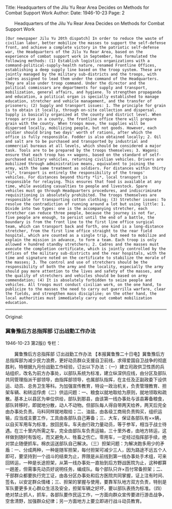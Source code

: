 Title: Headquarters of the Jilu Yu Rear Area Decides on Methods for Combat Support Work
Author:
Date: 1946-10-23
Page: 2

　　Headquarters of the Jilu Yu Rear Area
    Decides on Methods for Combat Support Work

    [Our newspaper Jilu Yu 20th dispatch] In order to reduce the waste of civilian labor, better mobilize the masses to support the self-defense front, and achieve a complete victory in the patriotic self-defense war, the Headquarters of the Jilu Yu Rear Area, based on the experience of combat support work in September, has formulated the following methods: (1) Establish logistics organizations with a command-political-supply-health nature, renamed Frontline Offices, establishing a deep supply line based on the troop system. These are jointly managed by the military sub-districts and the troops, with cadres assigned to lead them under the command of the Headquarters. They are also under troop command. Under the director and the political commissars are departments for supply and transport, mobilization, general affairs, and hygiene. To strengthen propaganda and education, a political organ is specially established to manage education, stretcher and vehicle management, and the transfer of prisoners; (2) Supply and transport issues: 1. The principle for grain is to obtain it locally, through on-site collection and dispersal. Supply is basically organized at the county and district level. When troops arrive in a county, the frontline office there will prepare grain with the county. When troops move, the supplies will be dispersed locally, mobilizing people, but not goods. However, each soldier should bring two days' worth of rations, after which the office is fully responsible. Fodder is also obtained locally; 2. Oil and salt are to be purchased and transported by industrial and commercial bureaus at all levels, which should be considered a major task. Tools are to be prepared by the troops themselves; 3. Wagons: ensure that each troop has ×× wagons, based on the standard of self-purchased military vehicles, returning civilian vehicles. Drivers are mobilized through administrative means, equivalent to joining the army, with the same treatment as soldiers. For distances within thirty *li*, transport is entirely the responsibility of the troops' vehicles. For distances beyond thirty *li*, local transport is responsible for relaying. This ensures that food is available at any time, while avoiding casualties to people and livestock. Spare vehicles must go through Headquarters procedures, and indiscriminate requisitioning is absolutely prohibited. The troops themselves are responsible for transporting cotton clothing; (3) Stretcher issues: To resolve the contradiction of running around a lot but using little: 1. Divide into two types: one is the accompanying stretcher, each stretcher can reduce three people, because the journey is not far, five people are enough, to persist until the end of a battle, the boundary is from the front line to the first line office surgical team, which can transport back and forth, one kind is a long-distance stretcher, from the first line office straight to the rear field hospital, which are counted as a single trip, but need to mobilize and explain the mission in advance, to form a team. Each troop is only allowed × hundred standby stretchers; 2. Cadres and the masses must execute the completion certificate, which is jointly controlled by the offices of the military sub-districts and the rear hospitals, with the time and signature noted on the certificate to stabilize the morale of the masses; 3. The control and use of stretchers should be the responsibility of both the army and the locality, especially the army should pay more attention to the lives and safety of the masses, and the quality of stretchers and vehicles should be based on army commendation; (4) It is absolutely forbidden to seize people and vehicles. All troops must conduct civilian work, on the one hand, to publicize to the masses the need to carry out guerrilla warfare, clear the fields, and strengthen mass discipline; on the other hand, the local authorities must immediately carry out combat mobilization education.



<hr /> 

Original: 


### 冀鲁豫后方总指挥部  订出战勤工作办法

1946-10-23
第2版()
专栏：

　　冀鲁豫后方总指挥部
    订出战勤工作办法
    【本报冀鲁豫二十日电】冀鲁豫后方总指挥部为减少民力浪费，更好动员群众支援自卫前线，求得爱国自卫战争的彻底胜利，特根据九月份战勤工作经验，订出以下办法：（一）建立司政供卫性质的兵站组织，改名为前方办事处，以部队系统为标准，建立纵深供应线，由分区及部队共同管理指派干部领导，由指挥部领导，也属部队指挥，在主任及正副政委下设供运、动员、总务卫生等科。为加强宣传教育，特设一政治机关，负责管理教育、担架车辆、和转运俘虏（二）供运问题：一、粮食以就地取给为原则，就地领取和疏散。基本上以县区为单位供给，部队到那县，由该第一线办事处与该县筹备粮食，部队转移时，即就地分散，动人不动物。但部队每人得自带两天给养，两天后完全由办事处负责。马料同样就地取给；二、油盐，由各级工商局负责购买，组织运输，应当成主要工作，工具由各部队自己筹备；三、大车，保证各部队有××辆，以自买军用车为标准，放回民车。车夫由行政力量动员，等于参军，相当于战士待遇。在三十里内所需之车，完全由部队车负责运输，三十里外者，由地方转运，这样做到随时有饭吃，而又避免人、牲畜之伤亡。零用车，一定经过指挥部手续，绝对禁止随便抓车。棉衣运送部队自己解决。（三）担架问题：为解决跑多用少的矛盾：一、分成两种，一种是随军担架，每付担架可减少三人，因为路途不远五个人即可，要坚持到一个战斗的结束为止，界限是从前线到第一线办事处手术组，可来回转运，一种是长途担架，从第一线办事处一直抬到后方野战医院为止，这种都算一趟差，但需事先动员好说明任务，编成队。每个部队只许×百付常备担架；二、干部群众都要执行完工证，由各分区办事处和后方医院共同掌握，证上注有时间、签名，以安定群众情绪；三、担架的掌握与使用，要靠军队地方双方负责，特别是军队要更多关心群众生活及安全，担架车辆之好坏，要以部队表扬为标准。（四）绝对禁止抓人，抓车，各部队要作民运工作，一方面向群众宣传要进行游击战争，空舍清野，加强群众纪律；另一方面地方上要立即进行战斗动员教育。
